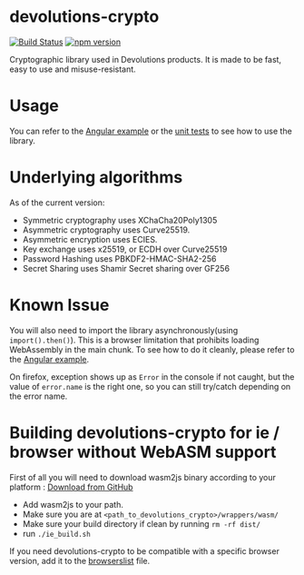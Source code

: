 # devolutions-crypto
[![Build Status](https://dev.azure.com/devolutions-net/Open%20Source/_apis/build/status/devolutions-crypto?branchName=master)](https://dev.azure.com/devolutions-net/Open%20Source/_build/latest?definitionId=170&branchName=master) [![npm version](https://img.shields.io/npm/v/devolutions-crypto.svg?style=flat)](https://npmjs.org/package/devolutions-crypto "View this project on npm")

Cryptographic library used in Devolutions products. It is made to be fast, easy to use and misuse-resistant.

# Usage
You can refer to the [Angular example](example/) or the [unit tests](tests/) to see how to use the library.

# Underlying algorithms
As of the current version:
 * Symmetric cryptography uses XChaCha20Poly1305
 * Asymmetric cryptography uses Curve25519.
 * Asymmetric encryption uses ECIES.
 * Key exchange uses x25519, or ECDH over Curve25519
 * Password Hashing uses PBKDF2-HMAC-SHA2-256
 * Secret Sharing uses Shamir Secret sharing over GF256

# Known Issue
You will also need to import the library asynchronously(using `import().then()`). This is a browser limitation that prohibits loading WebAssembly in the main chunk. To see how to do it cleanly, please refer to the [Angular example](example/).

On firefox, exception shows up as `Error` in the console if not caught, but the value of `error.name` is the right one, so you can still try/catch depending on the error name.  

# Building devolutions-crypto for ie / browser without WebASM support
First of all you will need to download wasm2js binary according to your platform : [Download from GitHub](https://github.com/WebAssembly/binaryen/releases)
 * Add wasm2js to your path.
 * Make sure you are at `<path_to_devolutions_crypto>/wrappers/wasm/`
 * Make sure your build directory if clean by running `rm -rf dist/`
 * run `./ie_build.sh`

If you need devolutions-crypto to be compatible with a specific browser version, add it to the [browserslist](./browserslist) file.

